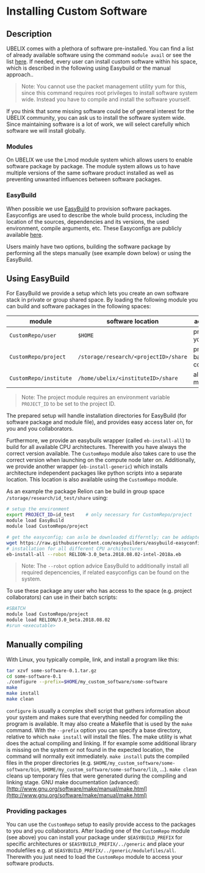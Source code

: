 # Installing Custom Software

## Description

UBELIX comes with a plethora of software pre-installed. 
You can find a list of already available software using the command `module avail` or see the list [here](pre-installed-software.md). 
If needed, every user can install custom software within his space, which is described in the following using Easybuild or the manual approach..

> Note: You cannot use the packet management utility yum for this, since this command requires root privileges to install software system wide. 
> Instead you have to compile and install the software yourself. 

If you think that some missing software could be of general interest for the UBELIX community, you can ask us to install the software system wide. 
Since maintaining software is a lot of work, we will select carefully which software we will install globally.

### Modules
On UBELIX we use the Lmod module system which allows users to enable software package by package. 
The module system allows us to have multiple versions of the same software product installed as well as preventing unwanted influences between software packages.

### EasyBuild
When possible we use [EasyBuild](https://easybuild.readthedocs.io/en/latest/) to provision software packages. 
Easyconfigs are used to describe the whole build process, including the location of the sources, dependencies and its versions, the used environment, compile arguments, etc. 
These Easyconfigs are publicly available [here](https://github.com/easybuilders/easybuild-easyconfigs). 

Users mainly have two options, building the software package by performing all the steps manually (see example down below) or using the EasyBuild.

## Using EasyBuild
For EasyBuild we provide a setup which lets you create an own software stack in private or group shared space. 
By loading the following module you can build and software packages in the following spaces:

| module | software location | accessiblity |
|--------|-------------------|--------------|
|`CustomRepo/user`| `$HOME` | private to you |
|`CustomRepo/project`| `/storage/research/<projectID>/share` | project based, with collaborators |
|`CustomRepo/institute`| `/home/ubelix/<instituteID>/share` | all institute members |

> Note: The project module requires an environment variable `PROJECT_ID` to be set to the project ID.

The prepared setup will handle installation directories for EasyBuild (for software package and module file), and provides easy access later on, for you and you collaborators.

Furthermore, we provide an easybuils wrapper (called `eb-install-all`) to build for all available CPU architectures. Therewith you have always the correct version available. The `CustomRepo` module also takes care to use the correct version when launching on the compute node later on. 
Additionally, we provide another wrapper (`eb-install-generic`) which installs architecture independent packages like python scripts into a separate location. This location is also available using the `CustomRepo` module.

As an example the package Relion can be build in group space `/storage/research/id_test/share` using:

```Bash
# setup the environment
export PROJECT_ID=id_test    # only necessary for CustomRepo/project
module load EasyBuild
module load CustomRepo/project

# get the easyconfig; can aslo be downloaded differntly; can be addapted e.g. for a different version number
wget https://raw.githubusercontent.com/easybuilders/easybuild-easyconfigs/4.1.x/easybuild/easyconfigs/r/RELION/RELION-3.0_beta.2018.08.02-intel-2018a.eb
# installation for all different CPU architectures
eb-install-all --robot RELION-3.0_beta.2018.08.02-intel-2018a.eb
```
> Note: The `--robot` option advice EasyBuild to additionally install all required depencencies, if related easyconfigs can be found on the system.

To use these package any user who has access to the space (e.g. project collaborators) can use in their batch scripts:

```Bash
#SBATCH 
module load CustomRepo/project
module load RELION/3.0_beta.2018.08.02
#srun <executable>
```

## Manually compiling
With Linux, you typically compile, link, and install a program like this:

```Bash
tar xzvf some-software-0.1.tar.gz
cd some-software-0.1
./configure --prefix=$HOME/my_custom_software/some-software
make
make install
make clean
```

`configure` is usually a complex shell script that gathers information about your system and makes sure that everything needed for compiling the program is available. 
It may also create a Makefile that is used by the `make` command. 
With the `--prefix` option you can specify a base directory, relative to which `make install` will install the files. 
The make utility is what does the actual compiling and linking. 
If for example some additional library is missing on the system or not found in the expected location, the command will normally exit immediately. 
`make install` puts the compiled files in the proper directories (e.g. `$HOME/my_custom_software/some-software/bin`, `$HOME/my_custom_software/some-software/lib`, ...). 
`make clean` cleans up temporary files that were generated during the compiling and linking stage.
GNU make documentation (advanced): [http://www.gnu.org/software/make/manual/make.html](http://www.gnu.org/software/make/manual/make.html)

### Providing packages
You can use the `CustomRepo` setup to easily provide access to the packages to you and you collaborators.
After loading one of the `CustomRepo` module (see above) you can install your package under `$EASYBUILD_PREFIX` for specific architectures or `$EASYBUILD_PREFIX/../generic` and place your modulefiles e.g. at `$EASYBUILD_PREFIX/../generic/modulefiles/all`. Therewith you just need to load the `CustomRepo` module to access your software products. 

